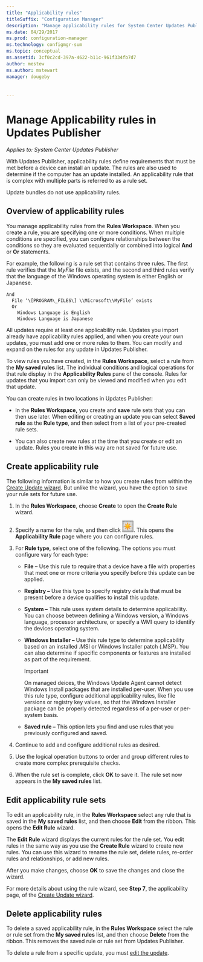 ```yaml
---
title: "Applicability rules"
titleSuffix: "Configuration Manager"
description: "Manage applicability rules for System Center Updates Publisher"
ms.date: 04/29/2017
ms.prod: configuration-manager
ms.technology: configmgr-sum
ms.topic: conceptual
ms.assetid: 3cf0c2cd-397a-4622-b11c-961f334fb7d7
author: mestew
ms.author: mstewart
manager: dougeby


---
```


# Manage Applicability rules in Updates Publisher

*Applies to: System Center Updates Publisher*

With Updates Publisher, applicability rules define requirements that must be met before a device can install an update. The rules are  also used to determine if the computer has an update installed. An applicability rule that is complex with multiple parts is referred to as a rule set.

Update bundles do not use applicability rules.

## Overview of applicability rules
You manage applicability rules from the **Rules Workspace**. When you create a rule, you are specifying one or more conditions. When multiple conditions are specified, you can configure relationships between the conditions so they are evaluated sequentially or combined into logical **And** or **Or** statements.

For example, the following is a rule set that contains three rules. The first rule verifies that the *MyFile* file exists, and the second and third rules verify that the language of the Windows operating system is either English or Japanese.

``` Example
And  
  File ‘\[PROGRAM\_FILES\] \\Microsoft\\MyFile’ exists  
  Or  
    Windows Language is English
    Windows Language is Japanese
```

All updates require at least one applicability rule. Updates you import already have applicability rules applied, and when you create your own updates, you must add one or more rules to them. You can modify and expand on the rules for any update in Updates Publisher.

To view rules you have created, in the **Rules Workspace**, select a rule from the **My saved rules** list. The individual conditions and logical operations for that rule display in the **Applicability Rules** pane of the console. Rules for updates that you import can only be viewed and modified when you edit that update.

You can create rules in two locations in Updates Publisher:

-   In the **Rules Workspace,** you create and **save** rule sets that you can then use later. When editing or creating an update you can select **Saved rule** as the **Rule type**, and then select from a list of your pre-created rule sets.

-   You can also create new rules at the time that you create or edit an update. Rules you create in this way are not saved for future use.

## Create applicability rule
The following information is similar to how you create rules from within the [Create Update wizard](/sccm/sum/tools/create-updates-with-updates-publisher#use-the-create-update-wizard). But unlike the wizard, you have the option to save your rule sets for future use.

1. In the **Rules Workspace**, choose **Create** to open the **Create Rule** wizard.

2. Specify a name for the rule, and then click ![New Rule](media/newrule.png). This opens the **Applicability Rule** page where you can configure rules.

3. For **Rule type,** select one of the following. The options you must configure vary for each type:

   - **File** – Use this rule to require that a device have a file with properties that meet one or more criteria you specify before this update can be applied.

   - **Registry –** Use this type to specify registry details that must be present before a device qualifies to install this update.

   - **System –** This rule uses system details to determine applicability. You can choose between defining a Windows version, a Windows language, processor architecture, or specify a WMI query to identify the devices operating system.

   - **Windows Installer –** Use this rule type to determine applicability based on an installed .MSI or Windows Installer patch (.MSP). You can also determine if specific components or features are installed as part of the requirement.

     > [!IMPORTANT]   
     > On managed deices, the Windows Update Agent cannot detect Windows Install packages that are installed per-user. When you use this rule type, configure additional applicability rules, like file versions or registry key values, so that the Windows Installer package can be properly detected regardless of a per-user or per-system basis.

   - **Saved rule –** This option lets you find and use rules that you previously configured and saved.

4. Continue to add and configure additional rules as desired.

5. Use the logical operation buttons to order and group different rules to create more complex prerequisite checks.

6. When the rule set is complete, click **OK** to save it. The rule set now appears in the **My saved rules** list.

## Edit applicability rule sets
To edit an applicability rule, in the **Rules Workspace** select any rule that is saved in the **My saved rules** list, and then choose **Edit** from the ribbon. This opens the **Edit Rule** wizard.

The **Edit Rule** wizard displays the current rules for the rule set. You edit rules in the same way as you use the **Create Rule** wizard to create new rules. You can use this wizard to rename the rule set, delete rules, re-order rules and relationships, or add new rules.

After you make changes, choose **OK** to save the changes and close the wizard.

For more details about using the rule wizard, see **Step 7**, the applicability page, of the [Create Update wizard](/sccm/sum/tools/create-updates-with-updates-publisher#use-the-create-update-wizard).

## Delete applicability rules
To delete a saved applicability rule, in the **Rules Workspace** select the rule or rule set from the **My saved rules** list, and then choose **Delete** from the ribbon. This removes the saved rule or rule set from Updates Publisher.

To delete a rule from a specific update, you must [edit the update](/sccm/sum/tools/manage-updates-with-updates-publisher#edit-updates-and-bundles).

